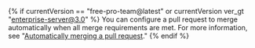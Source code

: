 {% if currentVersion == "free-pro-team@latest" or currentVersion ver_gt "enterprise-server@3.0" %}
You can configure a pull request to merge automatically when all merge requirements are met. For more information, see "[Automatically merging a pull request](/github/collaborating-with-issues-and-pull-requests/automatically-merging-a-pull-request)."
{% endif %}
